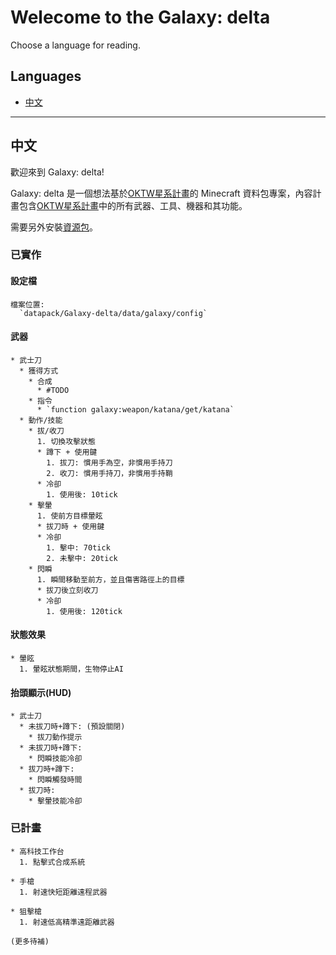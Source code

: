 # Welecome to the Galaxy: delta

Choose a language for reading.

## Languages

* [中文](#中文)

---

## 中文

歡迎來到 Galaxy: delta!

Galaxy: delta 是一個想法基於[OKTW星系計畫](https://github.com/OKTW-Network/Galaxy)的 Minecraft 資料包專案，內容計畫包含[OKTW星系計畫](https://github.com/OKTW-Network/Galaxy)中的所有武器、工具、機器和其功能。

需要另外安裝[資源包](https://github.com/bill96012/Galaxy-delta-resourcepack)。

### 已實作

#### 設定檔

    檔案位置:
      `datapack/Galaxy-delta/data/galaxy/config`

#### 武器

    * 武士刀
      * 獲得方式
        * 合成
          * #TODO
        * 指令
          * `function galaxy:weapon/katana/get/katana`
      * 動作/技能
        * 拔/收刀
          1. 切換攻擊狀態
          * 蹲下 + 使用鍵
            1. 拔刀: 慣用手為空，非慣用手持刀
            2. 收刀: 慣用手持刀，非慣用手持鞘
          * 冷卻
            1. 使用後: 10tick
        * 擊暈
          1. 使前方目標暈眩
          * 拔刀時 + 使用鍵
          * 冷卻
            1. 擊中: 70tick
            2. 未擊中: 20tick
        * 閃瞬
          1. 瞬間移動至前方，並且傷害路徑上的目標
          * 拔刀後立刻收刀
          * 冷卻
            1. 使用後: 120tick

#### 狀態效果

    * 暈眩
      1. 暈眩狀態期間，生物停止AI

#### 抬頭顯示(HUD)

    * 武士刀
      * 未拔刀時+蹲下: (預設關閉)
        * 拔刀動作提示
      * 未拔刀時+蹲下:
        * 閃瞬技能冷卻
      * 拔刀時+蹲下:
        * 閃瞬觸發時間
      * 拔刀時:
        * 擊暈技能冷卻

### 已計畫

    * 高科技工作台
      1. 點擊式合成系統
    
    * 手槍
      1. 射速快短距離遠程武器
    
    * 狙擊槍
      1. 射速低高精準遠距離武器

    (更多待補)
